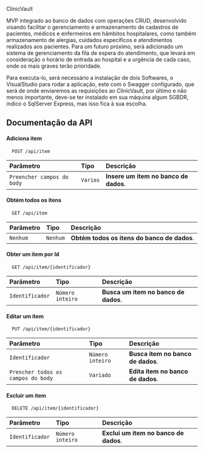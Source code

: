 
ClinicVault

MVP integrado ao banco de dados com operações CRUD, desenvolvido visando facilitar o gerenciamento e armazenamento de cadastros de pacientes, médicos e enfermeiros em hâmbitos hospitalares, como também armazenamento de alergias, cuidados específicos e atendimentos realizados aos pacientes. Para um futuro próximo, será adicionado um sistema de gerenciamento da fila de espera do atendimento, que levará em consideração o horário de entrada ao hospital e a urgência de cada caso, onde os mais graves terão prioridade.

Para executa-lo, será necessário a instalação de dois Softwares, o VisualStudio para rodar a aplicação, este com o Swagger configurado, que será de onde enviaremos as requisições ao ClinicVault, por último e não menos importante, deve-se ter instalado em sua máquina algum SGBDR, indico o SqlServer Express, mas isso fica à sua escolha.

## Documentação da API



#### Adiciona item

```http
  POST /api/item
```

| Parâmetro   | Tipo       | Descrição                           |
| :---------- | :--------- | :---------------------------------- |
| `Preencher campos do body` | `Varios` | **Insere um item no banco de dados**. |



#### Obtém todos os itens

```http
  GET /api/item
```

| Parâmetro   | Tipo       | Descrição                           |
| :---------- | :--------- | :---------------------------------- |
| `Nenhum` | `Nenhum` | **Obtém todos os itens do banco de dados**. |



#### Obter um item por Id
```http
  GET /api/item/{identificador}
```

| Parâmetro   | Tipo       | Descrição                           |
| :---------- | :--------- | :---------------------------------- |
| `Identificador` | `Número inteiro` | **Busca um item no banco de dados**. |



#### Editar um item
```http
  PUT /api/item/{identificador}
```

| Parâmetro   | Tipo       | Descrição                           |
| :---------- | :--------- | :---------------------------------- |
| `Identificador` | `Número inteiro` | **Busca item no banco de dados**. |
| `Prencher todos os campos do body` | `Variado` | **Edita item no banco de dados**. |



#### Excluir um item
```http
  DELETE /api/item/{identificador}
```

| Parâmetro   | Tipo       | Descrição                           |
| :---------- | :--------- | :---------------------------------- |
| `Identificador` | `Número inteiro` | **Exclui um item no banco de dados**. |

